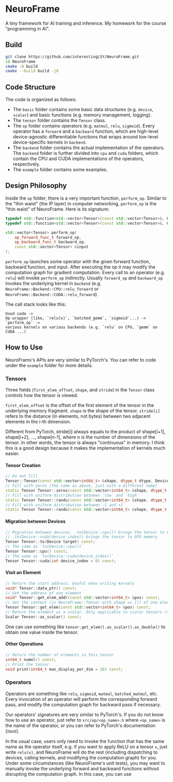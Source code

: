 # NeuroFrame

A tiny framework for AI training and inference. My homework for the course "programming in AI".

## Build

```bash
git clone https://github.com/interestingLSY/NeuroFrame.git
cd NeuroFrame
cmake -B build
cmake --build build -j8
```

## Code Structure

The code is organized as follows:

- The `basic` folder contains some basic data structures (e.g. `device`, `scalar`) and basic
	functions (e.g. memory management, logging).
- The `tensor` folder contains the `Tensor` class.
- The `op` folder contains operators (e.g. `matmul`, `relu`, `sigmoid`). Every operator
	has a `forward` and a `backward` function, which are high-level device-agnostic
	differentiable functions that wraps around low-level device-specific kernels in `backend`.
- The `backend` folder contains the actual implementation of the operators. The
	`backend` folder is further divided into `cpu` and `cuda` folders, which contain
	the CPU and CUDA implementations of the operators, respectively.
- The `example` folder contains some examples.

## Design Philosophy

Inside the `op` folder, there is a very important function, `perform_op`. Similar
to the "thin waist" (the IP layer) in computer networking, `perform_op` is the
"thin waist" of NeuroFrame. Here is its signature:

```cpp
typedef std::function<std::vector<Tensor>(const std::vector<Tensor>&, OpContext &)> op_forward_func_t;
typedef std::function<std::vector<Tensor>(const std::vector<Tensor>&, OpContext &)> op_backward_func_t;

std::vector<Tensor> perform_op(
	op_forward_func_t forward_op,
	op_backward_func_t backward_op,
	const std::vector<Tensor> &input
);
```

`perform_op` launches some operator with the given forward function, backward
function, and input. After executing the op it may modify the computation graph
for gradient computation. Every call to an operator (e.g. `relu`) will invoke `perform_op`
indirectly. Usually `forward_op` and `backward_op` invokes the underlying 
kernel in `backend` (e.g. `NeuroFrame::Backend::CPU::relu_forward` or
`NeuroFrame::Backend::CUDA::relu_forward`).

The call stack looks like this:

```plain
Used code ->
Op wrapper (like, `relu(x)`, `batched_gemm`, `sigmoid`...) ->
`perform_op` ->
various kernels on various backends (e.g. `relu` on CPU, `gemm` on CUDA ...)
```

## How to Use

NeuroFrams's APIs are very similar to PyTorch's. You can refer to code under the
`example` folder for more details.

### Tensors

Three fields (`first_elem_offset`, `shape`, and `stride`) in the `Tensor` class
controls how the tensor is viewed.

`first_elem_offset` is the offset of the first element of the tensor in
the underlying memory fragment. `shape` is the shape of the tensor.
`stride[i]` refers to the distance (in elements, not bytes) between two
adjacent elements in the i-th dimension.

Different from PyTorch, stride[i] always equals to the product of
shape[i+1], shape[i+2], ..., shape[n-1], where n is the number of
dimensions of the tensor. In other words, the tensor is always
"continuous" in memory. I think this is a good design because it makes
the implementation of kernels much easier.

#### Tensor Creation

```cpp
// Do not fill
Tensor::Tensor(const std::vector<int64_t> &shape, dtype_t dtype, Device device);
// Fill with zeros (the same as above, just with a different name)
static Tensor Tensor::zeros(const std::vector<int64_t> &shape, dtype_t dtype, Device device);
// Fill with uniform distribution between `low` and `high`
static Tensor Tensor::randu(const std::vector<int64_t> &shape, dtype_t dtype, Device device, Scalar low, Scalar high);
// Fill with uniform distribution between -1 and +1
static Tensor Tensor::randu(const std::vector<int64_t> &shape, dtype_t dtype, Device device);
```

#### Migration between Devices

```cpp
// Migration between devices. .to(Device::cpu()) brings the tensor to CPU memory,
// .to(Device::cuda(device_index)) brings the tensor to GPU memory.
Tensor Tensor::to(Device target) const;
// The same as `to(Device::cpu())`
Tensor Tensor::cpu() const;
// The same as `to(Device::cuda(device_index))`
Tensor Tensor::cuda(int device_index = 0) const;
```

#### Visit an Element

```cpp
// Return the start address. Useful when writing kernels
void* Tensor::data_ptr() const;
// Get the address of one element
void* Tensor::get_elem_addr(const std::vector<int64_t> &pos) const;
// Get the content (in NeuroFrame::Tensor with shape == []) of one element
Tensor Tensor::get_elem(const std::vector<int64_t> &pos) const;
// Return the element as a scalar. Only applicable to scalar tensors (tensors with shape == [])
Scalar Tensor::as_scalar() const;
```

One can use something like `tensor.get_elem().as_scalar().as_double()` to obtain
one value inside the tensor.

#### Other Operations

```cpp
// Return the number of elements in this tensor
int64_t numel() const;
// Print the tensor
void print(int64_t max_display_per_dim = 16) const;
```

### Operators

Operators are something like `relu`, `sigmoid`, `matmul`, `batched_matmul`, etc.
Every invocation of an operator will perform the corresponding forward pass, and
modify the computation graph for backward pass if necessary.

Our operators' signatures are very similar to PyTorch's. If you do not know how
to use an operator, just refer to `src/op/<op_name>.h` where `<op_name>` is the name of the
operator, or you can refer to PyTorch's documentation (ಡωಡ).

In the usual case, users only need to invoke the function that has the same name
as the operator itself, e.g. if you want to apply ReLU on a tensor `x`, just
write `relu(x)`, and NeuroFrame will do the rest (including dispatching to devices,
calling kernels, and modifying the computation graph) for you. Under some 
circumstances (like NeuroFrame's unit tests), you may want to manually invoke
the underlying forward and backward functions without disrupting the computation
graph. In this case, you can use 